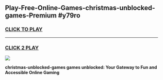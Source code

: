 
## Play-Free-Online-Games-christmas-unblocked-games-Premium #y79ro
<h3>
<a href="https://premium.freeplayer.one?title=christmas-unblocked-games&ref=8M">CLICK TO PLAY</a></h3>
<hr>

<h3>
<a href="https://premium.freeplayer.one?title=christmas-unblocked-games&ref=8M">CLICK 2 PLAY</a>
  
</h3>

<a href="https://premium.freeplayer.one?title=christmas-unblocked-games&ref=8M"><img src="https://clearcache.store/games.png"></a>


**christmas-unblocked-games games unblocked: Your Gateway to Fun and Accessible Online Gaming**
